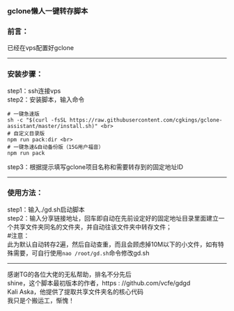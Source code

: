 ### gclone懒人一键转存脚本

### 前言：<br>
已经在vps配置好gclone<hr />
### 安装步骤：<br>
step1：ssh连接vps<br>
step2：安装脚本，输入命令<br>
```
# 一键急速版
sh -c "$(curl -fsSL https://raw.githubusercontent.com/cgkings/gclone-assistant/master/install.sh)" <br>
# 自定义目录版
npm run pack:dir <br>
# 一键急速&自动备份版（15G用户福音）
npm run pack
```
step3：根据提示填写gclone项目名称和需要转存到的固定地址ID<hr />
### 使用方法：<br>
step1：输入./gd.sh启动脚本<br>
step2：输入分享链接地址，回车即自动在先前设定好的固定地址目录里面建立一个共享文件夹同名的文件夹，并自动往该文件夹中转存文件；<br>
#注意：<br>
此为默认自动转存2遍，然后自动查重，而且会顾虑掉10M以下的小文件，如有特殊需要，可自行使用`nao /root/gd.sh`命令修改gd.sh<br>
<hr />
感谢TG的各位大佬的无私帮助，排名不分先后<br>
shine，这个脚本最初版本的作者，https : //github.com/vcfe/gdgd<br>
Kali Aska，他提供了提取共享文件夹名的核心代码<br>
我只是个搬运工，惭愧！
